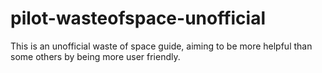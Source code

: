 # pilot-wasteofspace-unofficial
This is an unofficial waste of space guide, aiming to be more helpful than some others by being more user friendly.
